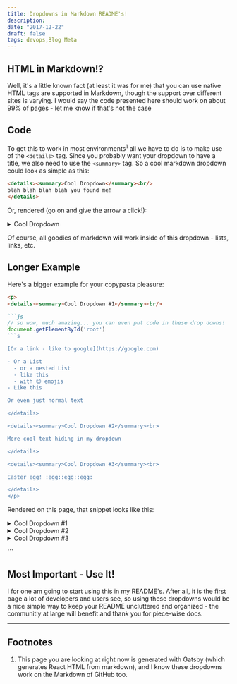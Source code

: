 ```yaml
---
title: Dropdowns in Markdown README's!
description:
date: "2017-12-22"
draft: false
tags: devops,Blog Meta
---
```


## HTML in Markdown!?
Well, it's a little known fact (at least it was for me) that you can use native HTML tags are supported in Markdown, though the support over different sites is varying. I would say the code presented here should work on about 99% of pages - let me know if that's not the case

## Code
To get this to work in most environments<sup>1</sup> all we have to do is to make use of the `<details>` tag. Since you probably want your dropdown to have a title, we also need to use the `<summary>` tag. So a cool markdown dropdown could look as simple as this:

```markdown
<details><summary>Cool Dropdown</summary><br/>
blah blah blah blah you found me!
</details>
```

Or, rendered (go on and give the arrow a click!):
<details><summary>Cool Dropdown</summary><br/>
blah blah blah blah you found me!
</details>

Of course, all goodies of markdown will work inside of this dropdown - lists, links, etc.

## Longer Example
Here's a bigger example for your copypasta pleasure:
```markdown
<p>
<details><summary>Cool Dropdown #1</summary><br/>

```js
// so wow, much amazing... you can even put code in these drop downs!
document.getElementById('root')
```s

[Or a link - like to google](https://google.com)

- Or a List
  - or a nested List
  - like this
  - with 😊 emojis
- Like this

Or even just normal text

</details>

<details><summary>Cool Dropdown #2</summary><br>

More cool text hiding in my dropdown

</details>

<details><summary>Cool Dropdown #3</summary><br>

Easter egg! :egg::egg::egg:

</details>
</p>
```

Rendered on this page, that snippet looks like this:

<p>
<details><summary>Cool Dropdown #1</summary><br/>

```js
// so wow, much amazing... you can even put code in these drop downs!
document.getElementById('root')
```

[Or a link - like to google](https://google.com)

- Or a List
  - or a nested List
  - like this
  - with 😊 emojis
- Like this

Or even just normal text

</details>

<details><summary>Cool Dropdown #2</summary><br/>

More cool text hiding in my dropdown

</details>

<details><summary>Cool Dropdown #3</summary><br/>

Easter egg! :egg::egg::egg:

</details>
</p>
```

## Most Important - Use It!

I for one am going to start using this in my README's. After all, it is the first page a lot of developers and users see, so using these dropdowns would be a nice simple way to keep your README uncluttered and organized - the communitiy at large will benefit and thank you for piece-wise docs.

<hr/>

## Footnotes
1. This page you are looking at right now is generated with Gatsby (which generates React HTML from markdown), and I know these dropdowns work on the Markdown of GitHub too.
